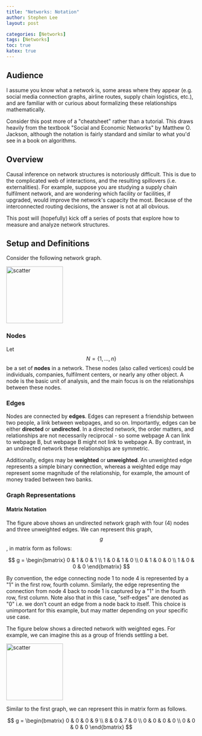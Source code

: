 ```yaml
---
title: "Networks: Notation"
author: Stephen Lee
layout: post

categories: [Networks]
tags: [Networks]
toc: true
katex: true
---
```


## Audience 

I assume you know what a network is, some areas where they appear (e.g. social media connection graphs, airline routes, supply chain logistics, etc.), and are familiar with or curious about formalizing these relationships mathematically. 

Consider this post more of a "cheatsheet" rather than a tutorial. This draws heavily from the textbook "Social and Economic Networks" by Matthew O. Jackson, although the notation is fairly standard and similar to what you'd see in a book on algorithms. 

## Overview

Causal inference on network structures is notoriously difficult. This is due to the complicated web of interactions, and the resulting spillovers (i.e. externalities). For example, suppose you are studying a supply chain fulfilment network, and are wondering which facility or facilities, if upgraded, would improve the network's capacity the most. Because of the interconnected routing decisions, the answer is not at all obvious. 

This post will (hopefully) kick off a series of posts that explore how to measure and analyze network structures. 

## Setup and Definitions

Consider the following network graph.

<img src="{{ 'assets/images/network-simple.svg' | relative_url }}" alt="scatter" width="150"/>

### Nodes 

Let $$N = \{1, ..., n\}$$ be a set of **nodes** in a network. These nodes (also called vertices) could be individuals, companies, fulfilment centers, or nearly any other object. A node is the basic unit of analysis, and the main focus is on the relationships between these nodes. 

### Edges 

Nodes are connected by **edges**. Edges can represent a friendship between two people, a link between webpages, and so on. Importantly, edges can be either **directed** or **undirected**. In a directed network, the order matters, and relationships are not necessarily reciprocal - so some webpage A can link to webpage B, but webpage B might not link to webpage A. By contrast, in an undirected network these relationships are symmetric. 

Additionally, edges may be **weighted** or **unweighted**. An unweighted edge represents a simple binary connection, whereas a weighted edge may represent some magnitude of the relationship, for example, the amount of money traded between two banks. 

### Graph Representations

#### Matrix Notation 

The figure above shows an undirected network graph with four (4) nodes and three unweighted edges. We can represent this graph, $$g$$, in matrix form as follows: 

$$
g = \begin{bmatrix}
0 & 1 & 0 & 1 \\
1 & 0 & 1 & 0 \\
0 & 1 & 0 & 0 \\ 
1 & 0 & 0 & 0
\end{bmatrix} 
$$

By convention, the edge connecting node 1 to node 4 is represented by a "1" in the first row, fourth column. Similarly, the edge representing the connection from node 4 back to node 1 is captured by a "1" in the fourth row, first column. Note also that in this case, "self-edges" are denoted as "0" i.e. we don't count an edge from a node back to itself. This choice is unimportant for this example, but may matter depending on your specific use case. 

The figure below shows a directed network with weighted eges. For example, we can imagine this as a group of friends settling a bet. 

<img src="{{ 'assets/images/network-weighted-directed.svg' | relative_url }}" alt="scatter" width="150"/>

Similar to the first graph, we can represent this in matrix form as follows. 

$$
g = \begin{bmatrix}
    0 & 0 & 0 & 9 \\
    8 & 0 & 7 & 0 \\
    0 & 0 & 0 & 0 \\ 
    0 & 0 & 0 & 0
\end{bmatrix} 
$$





